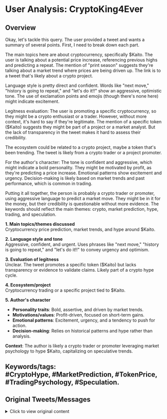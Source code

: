 # User Analysis: CryptoKing4Ever

## Overview

<think>
Okay, let's tackle this query. The user provided a tweet and wants a summary of several points. First, I need to break down each part.

The main topics here are about cryptocurrency, specifically $Kaito. The user is talking about a potential price increase, referencing previous highs and predicting a repeat. The mention of "print season" suggests they're talking about a market trend where prices are being driven up. The link is to a tweet that's likely about a crypto project.

Language style is pretty direct and confident. Words like "next move," "history is going to repeat," and "let's do it!!" show an aggressive, optimistic tone. The use of exclamation points and emojis (though there's none here) might indicate excitement.

Legitness evaluation: The user is promoting a specific cryptocurrency, so they might be a crypto enthusiast or a trader. However, without more context, it's hard to say if they're legitimate. The mention of a specific token ($Kaito) suggests they might be part of a project or a market analyst. But the lack of transparency in the tweet makes it hard to assess their credibility.

The ecosystem could be related to a crypto project, maybe a token that's been trending. The tweet is likely from a crypto trader or a project promoter.

For the author's character: The tone is confident and aggressive, which might indicate a bold personality. They might be motivated by profit, as they're predicting a price increase. Emotional patterns show excitement and urgency. Decision-making is likely based on market trends and past performance, which is common in trading.

Putting it all together, the person is probably a crypto trader or promoter, using aggressive language to predict a market move. They might be in it for the money, but their credibility is questionable without more evidence. The keywords should reflect the main themes: crypto, market prediction, hype, trading, and speculation.
</think>

**1. Main topics/themes discussed**  
Cryptocurrency price prediction, market trends, and hype around $Kaito.  

**2. Language style and tone**  
Aggressive, confident, and urgent. Uses phrases like "next move," "history is going to repeat," and "let's do it!!" to convey urgency and optimism.  

**3. Evaluation of legitness**  
Unclear. The tweet promotes a specific token ($Kaito) but lacks transparency or evidence to validate claims. Likely part of a crypto hype cycle.  

**4. Ecosystem/project**  
Cryptocurrency trading or a specific project tied to $Kaito.  

**5. Author's character**  
- **Personality traits**: Bold, assertive, and driven by market trends.  
- **Motivations/values**: Profit-driven, focused on short-term gains.  
- **Emotional patterns**: Excitement, urgency, and a tendency to push for action.  
- **Decision-making**: Relies on historical patterns and hype rather than analysis.  

**Context**: The author is likely a crypto trader or promoter leveraging market psychology to hype $Kaito, capitalizing on speculative trends.  

**Keywords/tags**:  
#CryptoHype, #MarketPrediction, #TokenPrice, #TradingPsychology, #Speculation.
---
## Original Tweets/Messages

<details>
<summary>Click to view original content</summary>

| Type | Content |
|------|---------|
| messages | $Kaito is getting ready for the next move.

We all know what's next if you are looking previously highs it was 100% so, history is going to repeat again.

It's print seazon fam. let's do it!! https://t.co/wV06hYFgAH |

</details>
